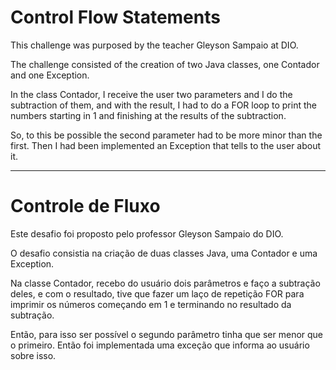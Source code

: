 # Control Flow Statements

This challenge was purposed by the teacher Gleyson Sampaio at DIO.

The challenge consisted of the creation of two Java classes, one Contador and one Exception.

In the class Contador, I receive the user two parameters and I do the subtraction of them, and with the result, I had to do a FOR loop to print the numbers starting in 1 and finishing at the results of the subtraction.

So, to this be possible the second parameter had to be more minor than the first. Then I had been implemented an Exception that tells to the user about it.

________________________________________

# Controle de Fluxo

Este desafio foi proposto pelo professor Gleyson Sampaio do DIO.

O desafio consistia na criação de duas classes Java, uma Contador e uma Exception.

Na classe Contador, recebo do usuário dois parâmetros e faço a subtração deles, e com o resultado, tive que fazer um laço de repetição FOR para imprimir os números começando em 1 e terminando no resultado da subtração.

Então, para isso ser possível o segundo parâmetro tinha que ser menor que o primeiro. Então foi implementada uma exceção que informa ao usuário sobre isso.
